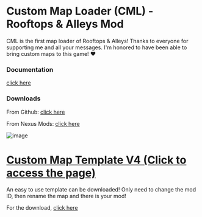 # Custom Map Loader (CML) - Rooftops & Alleys Mod

CML is the first map loader of Rooftops & Alleys!
Thanks to everyone for supporting me and all your messages. I'm honored to have been able to bring custom maps to this game! ❤️

### Documentation

[click here](https://rna-modding.gitbook.io/doc/custom-maps/map-loaders/install-custom-maps-loader)

### Downloads

From Github: [click here](https://github.com/LoulouNoLegend/CustomMapLoader-RooftopsAndAlleys/releases)

From Nexus Mods: [click here](https://www.nexusmods.com/rooftopsandalleystheparkourgame/mods/28)

![image](https://github.com/user-attachments/assets/d2049371-4b48-4df5-b3a8-a0162e135f54)



# [Custom Map Template V4 (Click to access the page)](https://github.com/LoulouNoLegend/RNA-CustomMapTemplate)

An easy to use template can be downloaded! Only need to change the mod ID, then rename the map and there is your mod!

For the download, [click here](https://github.com/LoulouNoLegend/CustomMapLoader-RooftopsAndAlleys/releases/download/PB9/CustomMapTemplate-v4.zip)
